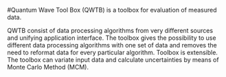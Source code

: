 #Quantum Wave Tool Box (QWTB) is a toolbox for evaluation of measured data.

QWTB consist of data processing algorithms from very different sources and unifying application
interface. The toolbox gives the possibility to use different data processing algorithms with one
set of data and removes the need to reformat data for every particular algorithm. Toolbox is
extensible. The toolbox can variate input data and calculate uncertainties by means of Monte Carlo
Method (MCM).
